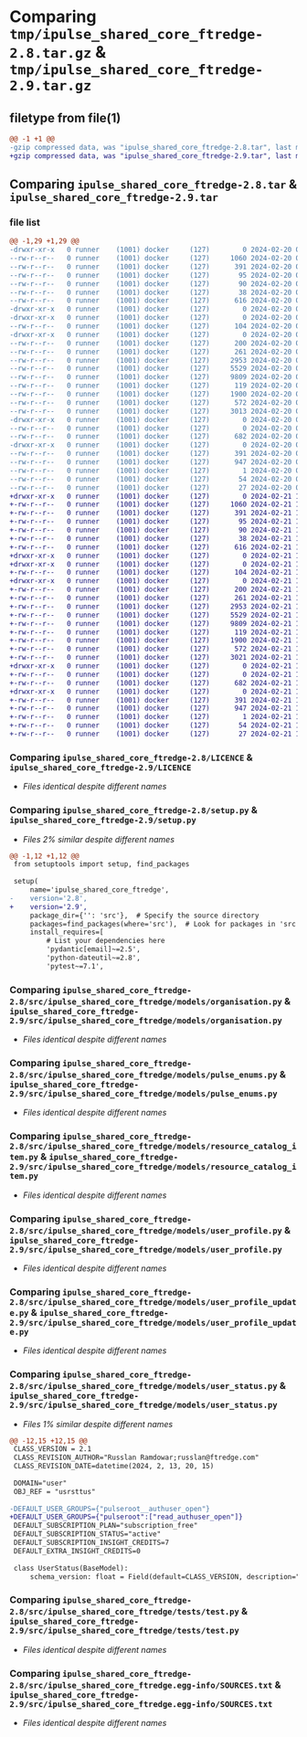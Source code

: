 # Comparing `tmp/ipulse_shared_core_ftredge-2.8.tar.gz` & `tmp/ipulse_shared_core_ftredge-2.9.tar.gz`

## filetype from file(1)

```diff
@@ -1 +1 @@
-gzip compressed data, was "ipulse_shared_core_ftredge-2.8.tar", last modified: Tue Feb 20 06:07:20 2024, max compression
+gzip compressed data, was "ipulse_shared_core_ftredge-2.9.tar", last modified: Wed Feb 21 11:31:25 2024, max compression
```

## Comparing `ipulse_shared_core_ftredge-2.8.tar` & `ipulse_shared_core_ftredge-2.9.tar`

### file list

```diff
@@ -1,29 +1,29 @@
-drwxr-xr-x   0 runner    (1001) docker     (127)        0 2024-02-20 06:07:20.330836 ipulse_shared_core_ftredge-2.8/
--rw-r--r--   0 runner    (1001) docker     (127)     1060 2024-02-20 06:07:05.000000 ipulse_shared_core_ftredge-2.8/LICENCE
--rw-r--r--   0 runner    (1001) docker     (127)      391 2024-02-20 06:07:20.330836 ipulse_shared_core_ftredge-2.8/PKG-INFO
--rw-r--r--   0 runner    (1001) docker     (127)       95 2024-02-20 06:07:05.000000 ipulse_shared_core_ftredge-2.8/README.md
--rw-r--r--   0 runner    (1001) docker     (127)       90 2024-02-20 06:07:05.000000 ipulse_shared_core_ftredge-2.8/pyproject.toml
--rw-r--r--   0 runner    (1001) docker     (127)       38 2024-02-20 06:07:20.330836 ipulse_shared_core_ftredge-2.8/setup.cfg
--rw-r--r--   0 runner    (1001) docker     (127)      616 2024-02-20 06:07:05.000000 ipulse_shared_core_ftredge-2.8/setup.py
-drwxr-xr-x   0 runner    (1001) docker     (127)        0 2024-02-20 06:07:20.322836 ipulse_shared_core_ftredge-2.8/src/
-drwxr-xr-x   0 runner    (1001) docker     (127)        0 2024-02-20 06:07:20.322836 ipulse_shared_core_ftredge-2.8/src/ipulse_shared_core_ftredge/
--rw-r--r--   0 runner    (1001) docker     (127)      104 2024-02-20 06:07:05.000000 ipulse_shared_core_ftredge-2.8/src/ipulse_shared_core_ftredge/__init__.py
-drwxr-xr-x   0 runner    (1001) docker     (127)        0 2024-02-20 06:07:20.330836 ipulse_shared_core_ftredge-2.8/src/ipulse_shared_core_ftredge/models/
--rw-r--r--   0 runner    (1001) docker     (127)      200 2024-02-20 06:07:05.000000 ipulse_shared_core_ftredge-2.8/src/ipulse_shared_core_ftredge/models/__init__.py
--rw-r--r--   0 runner    (1001) docker     (127)      261 2024-02-20 06:07:05.000000 ipulse_shared_core_ftredge-2.8/src/ipulse_shared_core_ftredge/models/audit_log_firestore.py
--rw-r--r--   0 runner    (1001) docker     (127)     2953 2024-02-20 06:07:05.000000 ipulse_shared_core_ftredge-2.8/src/ipulse_shared_core_ftredge/models/organisation.py
--rw-r--r--   0 runner    (1001) docker     (127)     5529 2024-02-20 06:07:05.000000 ipulse_shared_core_ftredge-2.8/src/ipulse_shared_core_ftredge/models/pulse_enums.py
--rw-r--r--   0 runner    (1001) docker     (127)     9809 2024-02-20 06:07:05.000000 ipulse_shared_core_ftredge-2.8/src/ipulse_shared_core_ftredge/models/resource_catalog_item.py
--rw-r--r--   0 runner    (1001) docker     (127)      119 2024-02-20 06:07:05.000000 ipulse_shared_core_ftredge-2.8/src/ipulse_shared_core_ftredge/models/user_auth.py
--rw-r--r--   0 runner    (1001) docker     (127)     1900 2024-02-20 06:07:05.000000 ipulse_shared_core_ftredge-2.8/src/ipulse_shared_core_ftredge/models/user_profile.py
--rw-r--r--   0 runner    (1001) docker     (127)      572 2024-02-20 06:07:05.000000 ipulse_shared_core_ftredge-2.8/src/ipulse_shared_core_ftredge/models/user_profile_update.py
--rw-r--r--   0 runner    (1001) docker     (127)     3013 2024-02-20 06:07:05.000000 ipulse_shared_core_ftredge-2.8/src/ipulse_shared_core_ftredge/models/user_status.py
-drwxr-xr-x   0 runner    (1001) docker     (127)        0 2024-02-20 06:07:20.330836 ipulse_shared_core_ftredge-2.8/src/ipulse_shared_core_ftredge/tests/
--rw-r--r--   0 runner    (1001) docker     (127)        0 2024-02-20 06:07:05.000000 ipulse_shared_core_ftredge-2.8/src/ipulse_shared_core_ftredge/tests/__init__.py
--rw-r--r--   0 runner    (1001) docker     (127)      682 2024-02-20 06:07:05.000000 ipulse_shared_core_ftredge-2.8/src/ipulse_shared_core_ftredge/tests/test.py
-drwxr-xr-x   0 runner    (1001) docker     (127)        0 2024-02-20 06:07:20.330836 ipulse_shared_core_ftredge-2.8/src/ipulse_shared_core_ftredge.egg-info/
--rw-r--r--   0 runner    (1001) docker     (127)      391 2024-02-20 06:07:20.000000 ipulse_shared_core_ftredge-2.8/src/ipulse_shared_core_ftredge.egg-info/PKG-INFO
--rw-r--r--   0 runner    (1001) docker     (127)      947 2024-02-20 06:07:20.000000 ipulse_shared_core_ftredge-2.8/src/ipulse_shared_core_ftredge.egg-info/SOURCES.txt
--rw-r--r--   0 runner    (1001) docker     (127)        1 2024-02-20 06:07:20.000000 ipulse_shared_core_ftredge-2.8/src/ipulse_shared_core_ftredge.egg-info/dependency_links.txt
--rw-r--r--   0 runner    (1001) docker     (127)       54 2024-02-20 06:07:20.000000 ipulse_shared_core_ftredge-2.8/src/ipulse_shared_core_ftredge.egg-info/requires.txt
--rw-r--r--   0 runner    (1001) docker     (127)       27 2024-02-20 06:07:20.000000 ipulse_shared_core_ftredge-2.8/src/ipulse_shared_core_ftredge.egg-info/top_level.txt
+drwxr-xr-x   0 runner    (1001) docker     (127)        0 2024-02-21 11:31:25.032315 ipulse_shared_core_ftredge-2.9/
+-rw-r--r--   0 runner    (1001) docker     (127)     1060 2024-02-21 11:31:10.000000 ipulse_shared_core_ftredge-2.9/LICENCE
+-rw-r--r--   0 runner    (1001) docker     (127)      391 2024-02-21 11:31:25.032315 ipulse_shared_core_ftredge-2.9/PKG-INFO
+-rw-r--r--   0 runner    (1001) docker     (127)       95 2024-02-21 11:31:10.000000 ipulse_shared_core_ftredge-2.9/README.md
+-rw-r--r--   0 runner    (1001) docker     (127)       90 2024-02-21 11:31:10.000000 ipulse_shared_core_ftredge-2.9/pyproject.toml
+-rw-r--r--   0 runner    (1001) docker     (127)       38 2024-02-21 11:31:25.032315 ipulse_shared_core_ftredge-2.9/setup.cfg
+-rw-r--r--   0 runner    (1001) docker     (127)      616 2024-02-21 11:31:10.000000 ipulse_shared_core_ftredge-2.9/setup.py
+drwxr-xr-x   0 runner    (1001) docker     (127)        0 2024-02-21 11:31:25.028315 ipulse_shared_core_ftredge-2.9/src/
+drwxr-xr-x   0 runner    (1001) docker     (127)        0 2024-02-21 11:31:25.032315 ipulse_shared_core_ftredge-2.9/src/ipulse_shared_core_ftredge/
+-rw-r--r--   0 runner    (1001) docker     (127)      104 2024-02-21 11:31:10.000000 ipulse_shared_core_ftredge-2.9/src/ipulse_shared_core_ftredge/__init__.py
+drwxr-xr-x   0 runner    (1001) docker     (127)        0 2024-02-21 11:31:25.032315 ipulse_shared_core_ftredge-2.9/src/ipulse_shared_core_ftredge/models/
+-rw-r--r--   0 runner    (1001) docker     (127)      200 2024-02-21 11:31:10.000000 ipulse_shared_core_ftredge-2.9/src/ipulse_shared_core_ftredge/models/__init__.py
+-rw-r--r--   0 runner    (1001) docker     (127)      261 2024-02-21 11:31:10.000000 ipulse_shared_core_ftredge-2.9/src/ipulse_shared_core_ftredge/models/audit_log_firestore.py
+-rw-r--r--   0 runner    (1001) docker     (127)     2953 2024-02-21 11:31:10.000000 ipulse_shared_core_ftredge-2.9/src/ipulse_shared_core_ftredge/models/organisation.py
+-rw-r--r--   0 runner    (1001) docker     (127)     5529 2024-02-21 11:31:10.000000 ipulse_shared_core_ftredge-2.9/src/ipulse_shared_core_ftredge/models/pulse_enums.py
+-rw-r--r--   0 runner    (1001) docker     (127)     9809 2024-02-21 11:31:10.000000 ipulse_shared_core_ftredge-2.9/src/ipulse_shared_core_ftredge/models/resource_catalog_item.py
+-rw-r--r--   0 runner    (1001) docker     (127)      119 2024-02-21 11:31:10.000000 ipulse_shared_core_ftredge-2.9/src/ipulse_shared_core_ftredge/models/user_auth.py
+-rw-r--r--   0 runner    (1001) docker     (127)     1900 2024-02-21 11:31:10.000000 ipulse_shared_core_ftredge-2.9/src/ipulse_shared_core_ftredge/models/user_profile.py
+-rw-r--r--   0 runner    (1001) docker     (127)      572 2024-02-21 11:31:10.000000 ipulse_shared_core_ftredge-2.9/src/ipulse_shared_core_ftredge/models/user_profile_update.py
+-rw-r--r--   0 runner    (1001) docker     (127)     3021 2024-02-21 11:31:10.000000 ipulse_shared_core_ftredge-2.9/src/ipulse_shared_core_ftredge/models/user_status.py
+drwxr-xr-x   0 runner    (1001) docker     (127)        0 2024-02-21 11:31:25.032315 ipulse_shared_core_ftredge-2.9/src/ipulse_shared_core_ftredge/tests/
+-rw-r--r--   0 runner    (1001) docker     (127)        0 2024-02-21 11:31:10.000000 ipulse_shared_core_ftredge-2.9/src/ipulse_shared_core_ftredge/tests/__init__.py
+-rw-r--r--   0 runner    (1001) docker     (127)      682 2024-02-21 11:31:10.000000 ipulse_shared_core_ftredge-2.9/src/ipulse_shared_core_ftredge/tests/test.py
+drwxr-xr-x   0 runner    (1001) docker     (127)        0 2024-02-21 11:31:25.032315 ipulse_shared_core_ftredge-2.9/src/ipulse_shared_core_ftredge.egg-info/
+-rw-r--r--   0 runner    (1001) docker     (127)      391 2024-02-21 11:31:24.000000 ipulse_shared_core_ftredge-2.9/src/ipulse_shared_core_ftredge.egg-info/PKG-INFO
+-rw-r--r--   0 runner    (1001) docker     (127)      947 2024-02-21 11:31:25.000000 ipulse_shared_core_ftredge-2.9/src/ipulse_shared_core_ftredge.egg-info/SOURCES.txt
+-rw-r--r--   0 runner    (1001) docker     (127)        1 2024-02-21 11:31:24.000000 ipulse_shared_core_ftredge-2.9/src/ipulse_shared_core_ftredge.egg-info/dependency_links.txt
+-rw-r--r--   0 runner    (1001) docker     (127)       54 2024-02-21 11:31:24.000000 ipulse_shared_core_ftredge-2.9/src/ipulse_shared_core_ftredge.egg-info/requires.txt
+-rw-r--r--   0 runner    (1001) docker     (127)       27 2024-02-21 11:31:24.000000 ipulse_shared_core_ftredge-2.9/src/ipulse_shared_core_ftredge.egg-info/top_level.txt
```

### Comparing `ipulse_shared_core_ftredge-2.8/LICENCE` & `ipulse_shared_core_ftredge-2.9/LICENCE`

 * *Files identical despite different names*

### Comparing `ipulse_shared_core_ftredge-2.8/setup.py` & `ipulse_shared_core_ftredge-2.9/setup.py`

 * *Files 2% similar despite different names*

```diff
@@ -1,12 +1,12 @@
 from setuptools import setup, find_packages
 
 setup(
     name='ipulse_shared_core_ftredge',
-    version='2.8',
+    version='2.9',
     package_dir={'': 'src'},  # Specify the source directory
     packages=find_packages(where='src'),  # Look for packages in 'src'
     install_requires=[
         # List your dependencies here
         'pydantic[email]~=2.5',
         'python-dateutil~=2.8',
         'pytest~=7.1',
```

### Comparing `ipulse_shared_core_ftredge-2.8/src/ipulse_shared_core_ftredge/models/organisation.py` & `ipulse_shared_core_ftredge-2.9/src/ipulse_shared_core_ftredge/models/organisation.py`

 * *Files identical despite different names*

### Comparing `ipulse_shared_core_ftredge-2.8/src/ipulse_shared_core_ftredge/models/pulse_enums.py` & `ipulse_shared_core_ftredge-2.9/src/ipulse_shared_core_ftredge/models/pulse_enums.py`

 * *Files identical despite different names*

### Comparing `ipulse_shared_core_ftredge-2.8/src/ipulse_shared_core_ftredge/models/resource_catalog_item.py` & `ipulse_shared_core_ftredge-2.9/src/ipulse_shared_core_ftredge/models/resource_catalog_item.py`

 * *Files identical despite different names*

### Comparing `ipulse_shared_core_ftredge-2.8/src/ipulse_shared_core_ftredge/models/user_profile.py` & `ipulse_shared_core_ftredge-2.9/src/ipulse_shared_core_ftredge/models/user_profile.py`

 * *Files identical despite different names*

### Comparing `ipulse_shared_core_ftredge-2.8/src/ipulse_shared_core_ftredge/models/user_profile_update.py` & `ipulse_shared_core_ftredge-2.9/src/ipulse_shared_core_ftredge/models/user_profile_update.py`

 * *Files identical despite different names*

### Comparing `ipulse_shared_core_ftredge-2.8/src/ipulse_shared_core_ftredge/models/user_status.py` & `ipulse_shared_core_ftredge-2.9/src/ipulse_shared_core_ftredge/models/user_status.py`

 * *Files 1% similar despite different names*

```diff
@@ -12,15 +12,15 @@
 CLASS_VERSION = 2.1
 CLASS_REVISION_AUTHOR="Russlan Ramdowar;russlan@ftredge.com"
 CLASS_REVISION_DATE=datetime(2024, 2, 13, 20, 15)
 
 DOMAIN="user"
 OBJ_REF = "usrsttus"
 
-DEFAULT_USER_GROUPS={"pulseroot__authuser_open"}
+DEFAULT_USER_GROUPS={"pulseroot":["read_authuser_open"]}
 DEFAULT_SUBSCRIPTION_PLAN="subscription_free"
 DEFAULT_SUBSCRIPTION_STATUS="active"
 DEFAULT_SUBSCRIPTION_INSIGHT_CREDITS=7
 DEFAULT_EXTRA_INSIGHT_CREDITS=0
 
 class UserStatus(BaseModel):
     schema_version: float = Field(default=CLASS_VERSION, description="Version of this Class == version of DB Schema") #User can Read only
```

### Comparing `ipulse_shared_core_ftredge-2.8/src/ipulse_shared_core_ftredge/tests/test.py` & `ipulse_shared_core_ftredge-2.9/src/ipulse_shared_core_ftredge/tests/test.py`

 * *Files identical despite different names*

### Comparing `ipulse_shared_core_ftredge-2.8/src/ipulse_shared_core_ftredge.egg-info/SOURCES.txt` & `ipulse_shared_core_ftredge-2.9/src/ipulse_shared_core_ftredge.egg-info/SOURCES.txt`

 * *Files identical despite different names*

